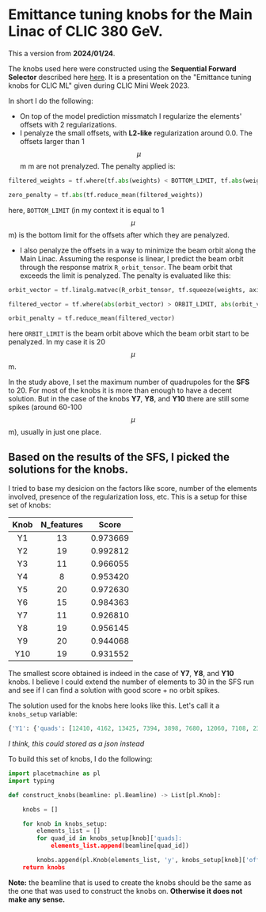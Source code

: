 # Emittance tuning knobs for the Main Linac of CLIC 380 GeV.

This a version from **2024/01/24**.

The knobs used here were constructed using the **Sequential Forward Selector** described here [here](https://indico.cern.ch/event/1335148/contributions/5662745/attachments/2769351/4824771/CLIC_week_11_12_2023.pptx). It is a presentation on the "Emittance tuning knobs for CLIC ML" given during CLIC Mini Week 2023.

In short I do the following:

- On top of the model prediction missmatch I regularize the elements' offsets with 2 regularizations.
- I penalyze the small offsets, with **L2-like** regularization around 0.0. The offsets larger than 1 $$\mu$$m m are not prenalyzed. The penalty applied is:
```Python
filtered_weights = tf.where(tf.abs(weights) < BOTTOM_LIMIT, tf.abs(weights) - BOTTOM_LIMIT, tf.zeros_like(weights))

zero_penalty = tf.abs(tf.reduce_mean(filtered_weights))
```
here, `BOTTOM_LIMIT` (in my context it is equal to 1 $$\mu$$m) is the bottom limit for the offsets after which they are penalyzed.
- I also penalyze the offsets in a way to minimize the beam orbit along the Main Linac. Assuming the response is linear, I predict the beam orbit through the response matrix `R_orbit_tensor`. The beam orbit that exceeds the limit is penalyzed. The penalty is evaluated like this:
```Python
orbit_vector = tf.linalg.matvec(R_orbit_tensor, tf.squeeze(weights, axis=-1))

filtered_vector = tf.where(abs(orbit_vector) > ORBIT_LIMIT, abs(orbit_vector) - ORBIT_LIMIT, tf.zeros_like(orbit_vector))

orbit_penalty = tf.reduce_mean(filtered_vector)
```
here `ORBIT_LIMIT` is the beam orbit above which the beam orbit start to be penalyzed. In my case it is 20 $$\mu$$ m.

In the study above, I set the maximum number of quadrupoles for the **SFS** to 20. For most of the knobs it is more than enough to have a decent solution. But in the case of the knobs **Y7**, **Y8**, and **Y10** there are still some spikes (around 60-100 $$\mu$$ m), usually in just one place.

## Based on the results of the SFS, I picked the solutions for the knobs. 

I tried to base my desicion on the factors like score, number of the elements involved, presence of the regularization loss, etc. This is a setup for thise set of knobs:

| Knob | N_features |   Score  |
|:----:|:----------:|:--------:|
|  Y1  |     13     | 0.973669 |
|  Y2  |     19     | 0.992812 |
|  Y3  |     11     | 0.966055 |
|  Y4  |      8     | 0.953420 |
|  Y5  |     20     | 0.972630 |
|  Y6  |     15     | 0.984363 |
|  Y7  |     11     | 0.926810 |
|  Y8  |     19     | 0.956145 |
|  Y9  |     20     | 0.944068 |
|  Y10 |     19     | 0.931552 |

The smallest score obtained is indeed in the case of **Y7**, **Y8**, and **Y10** knobs. I believe I could extend the number of elements to 30 in the SFS run and see if I can find a solution with good score + no orbit spikes.

The solution used for the knobs here looks like this. Let's call it a `knobs_setup` variable:
```Python
{'Y1': {'quads': [12410, 4162, 13425, 7394, 3898, 7680, 12060, 7108, 2378, 4050, 4834, 3214, 4386], 'offsets': [-1.4499317, 1.0086112, -1.7835302, 17.416288, 14.735407, -4.104488, -1.6451167, -3.3707256, 0.999744, -24.63238, 10.131407, -1.4434994, -15.551787]}, 'Y2': {'quads': [13495, 12200, 1846, 1770, 1238, 1050, 11395, 13460, 13285, 12865, 13390, 13355, 640, 2587, 3898, 5562, 6536, 600, 1998], 'offsets': [-12.644044, -12.95743, 3.972991, 1.1433855, 5.6239467, 1.6334957, -1.0004653, -42.10206, 1.0103716, 7.0255275, 44.215057, 8.905501, -1.7946887, -2.7856796, -5.251406, 9.241636, -2.1251884, -1.0008932, -8.53229]}, 'Y3': {'quads': [60, 320, 13495, 20, 100, 0, 250, 300, 13390, 12060, 12725], 'offsets': [13.627413, 4.406359, -1.1989676, 1.1548543, 15.497834, 3.5694447, 3.163236, -1.0031986, -1.0209639, 5.8221865, -4.190667]}, 'Y4': {'quads': [0, 220, 330, 700, 960, 40, 1276, 440], 'offsets': [-1.0776453, 5.5204387, -1.0026138, -6.105201, -3.4961488, 2.2045083, -1.2163846, -4.6496086]}, 'Y5': {'quads': [2682, 13495, 2758, 3214, 6290, 3955, 13390, 6510, 8070, 13460, 13355, 3879, 5030, 3651, 13425, 13005, 380, 1160, 640, 8044], 'offsets': [-5.31099, 10.06933, -1.0023825, 5.31446, -1.0042615, -4.1056385, -76.65949, 3.180749, -3.7422626, 30.972218, -18.13835, -1.0085361, 1.5229276, 4.934485, -11.300055, 1.3797066, 0.99944574, -2.768395, 2.5680046, -1.2737335]}, 'Y6': {'quads': [2720, 13495, 13425, 12900, 2796, 3632, 5282, 1694, 13145, 880, 1180, 2131, 1257, 1466, 13390], 'offsets': [-1.0169718, -7.845782, -9.1169, -15.570315, -2.0200326, -1.7169768, -1.0010285, 5.445716, -9.554711, 1.483227, -16.670923, 2.6429608, 13.437764, -6.4317274, -22.504269]}, 'Y7': {'quads': [13495, 1238, 2112, 3708, 940, 1675, 13250, 13460, 13215, 9680, 5282], 'offsets': [-19.430765, -1.0039295, 7.7423434, -1.4062268, -0.9985544, 3.0697238, 67.31701, 88.028946, 22.387413, 2.5665972, 1.0084234]}, 'Y8': {'quads': [760, 13460, 12900, 13425, 7082, 500, 5730, 1390, 10625, 13390, 13215, 11290, 1020, 2910, 8420, 1751, 13355, 13495, 20], 'offsets': [-1.5487037, -100.0, 1.0131336, -1.007933, 2.4393258, -0.9984688, 2.6975286, 1.0089015, -4.2822146, 65.114975, -1.0120906, 12.185797, 2.7766652, 3.4222758, 1.6023216, 2.225133, 13.608629, 4.709115, 0.35653883]}, 'Y9': {'quads': [1276, 3024, 960, 12410, 1200, 13075, 7706, 10135, 1352, 0, 220, 13320, 440, 8018, 2663, 8805, 110, 13390, 3100, 4386], 'offsets': [1.0003417, -1.7573906, 1.0007737, -13.056088, -1.0022963, 7.6475673, -3.996771, 1.3432167, -3.5233371, 1.0020424, -5.1186123, 15.581015, 2.126359, 6.231844, -5.36884, 4.578079, 1.2001678, 7.3867984, -13.798097, 4.0949006]}, 'Y10': {'quads': [11710, 13495, 2416, 440, 1180, 550, 660, 13320, 1333, 260, 2131, 330, 4666, 270, 2492, 8910, 1140, 3727, 13390], 'offsets': [-1.1069509, -8.66518, 1.4460169, 17.944693, 21.14466, -10.533144, 17.144577, 6.9123564, 24.125498, -12.981194, 1.0085223, -7.424932, 1.0070262, -1.0012834, 12.713249, 1.241692, -8.958331, -1.4129344, 7.449947]}}
```
*I think, this could stored as a json instead*

To build this set of knobs, I do the following:

```Python
import placetmachine as pl
import typing

def construct_knobs(beamline: pl.Beamline) -> List[pl.Knob]:

    knobs = []

    for knob in knobs_setup:
        elements_list = []
        for quad_id in knobs_setup[knob]['quads]:
            elements_list.append(beamline[quad_id])

        knobs.append(pl.Knob(elements_list, 'y', knobs_setup[knob]['offsets], name = knob))
    return knobs
```

**Note:** the beamline that is used to create the knobs should be the same as the one that was used to construct the knobs on. **Otherwise it does not make any sense.**